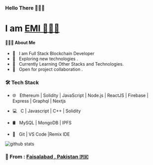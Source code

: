 ###                                                               Hello There 👋✨😍

#                                                     I am [EMI 👨🏻‍💻 ](https://github.com/ahmadraza100)

<h4> 👨🏻‍💻 About Me </h4>

- 🤔 &nbsp; I am Full Stack Blockchain Developer 
- 🎈 &nbsp; Exploring new technologies . 
- 🌱 &nbsp; Currently Learning Other Stacks and Technologies.
- 🥇 &nbsp; Open for project collaboration . 



<h3>🛠 Tech Stack</h3>


- 🌐 &nbsp; Ethereum | Solidity | JavaScript | Node.js | ReactJS | Firebase | Express | Graphql  | Nextjs

- 💻 &nbsp; C | Javascript  | C++  | Solidity

- 🛢  &nbsp; MySQL | MongoDB | IPFS

- 🔧 &nbsp; Git | VS Code |Remix IDE


![github stats](https://github-readme-stats.vercel.app/api?username=ahmadraza100&show_icons=true)
### 📍 From : [Faisalabad , Pakistan 🇵🇰](https://www.google.com/maps/d/viewer?mid=10K9ZDPjrrBM89g9R4f9EKgN6RuI&ie=UTF8&t=m&oe=UTF8&msa=0)


